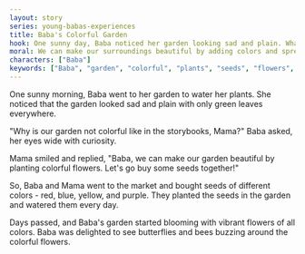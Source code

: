 ```yaml
---
layout: story
series: young-babas-experiences
title: Baba's Colorful Garden
hook: One sunny day, Baba noticed her garden looking sad and plain. What will she do to make it colorful?
moral: We can make our surroundings beautiful by adding colors and spreading happiness.
characters: ["Baba"]
keywords: ["Baba", "garden", "colorful", "plants", "seeds", "flowers", "butterflies", "bees", "happiness", "beauty", "curiosity"]
---
```


One sunny morning, Baba went to her garden to water her plants. She noticed that the garden looked sad and plain with only green leaves everywhere.

"Why is our garden not colorful like in the storybooks, Mama?" Baba asked, her eyes wide with curiosity.

Mama smiled and replied, "Baba, we can make our garden beautiful by planting colorful flowers. Let's go buy some seeds together!"

So, Baba and Mama went to the market and bought seeds of different colors - red, blue, yellow, and purple. They planted the seeds in the garden and watered them every day.

Days passed, and Baba's garden started blooming with vibrant flowers of all colors. Baba was delighted to see butterflies and bees buzzing around the colorful flowers.
